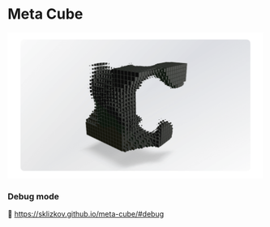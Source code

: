 # Meta Cube


![preview](https://github.com/sklizkov/meta-cube/raw/main/static/gh-preview.png)


### Debug mode
🔗 https://sklizkov.github.io/meta-cube/#debug
